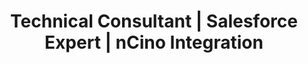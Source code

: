 ---
layout: resume
title: "Resume"

# --- HERO DETAILS ---
name: "Christian Torres"
title: "Technical Consultant | Salesforce Expert | nCino Integration"
initials: "CT"
contact:
  phone: "1 (234) 555-1234"
  email: "help@enhancv.com"
  linkedin: "https://linkedin.com/in/your-profile"
  website: "https://your-portfolio.com"

# --- MAIN CONTENT (LEFT COLUMN) ---
summary: |
  Technical Consultant with over 3 years of experience in Salesforce and nCino platform implementation. Proficient in Apex, JavaScript, and XML, achieving a 20% increase in integration efficiency. Strong analytical skills and dedication to customer success in cloud banking.

experience:
  - role: "Technical Consultant"
    company: "FinancialForce"
    location: "Remote"
    dates: "03/2022 – Present"
    description: |
      - Led Salesforce integration projects achieving a 30% reduction in deployment time.
      - Collaborated directly with financial institutions to design and implement 15+ bespoke Salesforce solutions.
      - Designed and executed test plans for Salesforce updates, reducing system errors by 25%.
  - role: "Salesforce Developer"
    company: "Appirio"
    location: "Denver, CO"
    dates: "01/2020 – 02/2022"
    description: |
      - Implemented Salesforce and nCino customizations that enhanced process efficiency by over 20%.
      - Developed complex Visualforce pages and custom controllers, handling 1,000+ transactions per day.
  - role: "Salesforce Administrator"
    company: "Slalom Consulting"
    location: "Seattle, WA"
    dates: "01/2017 – 12/2019"
    description: |
      - Managed user access and permissions for 300+ Salesforce users.
      - Customized dashboards and reports, enabling data-driven decision-making.

education:
  - degree: "Bachelor of Science in Information Systems"
    institution: "University of Illinois at Chicago"
    year: "2014 – 2018"

# --- SIDEBAR (RIGHT COLUMN) ---
projects:
  - title: "Custom Salesforce Reporting Tool"
    link: "https://github.com/christiantorres/reporting-tool"
    description: "Developed an open-source Salesforce reporting tool, increasing report generation efficiency by 35%."
  - title: "Banking Data Integration Framework"
    link: "https://github.com/christiantorres/data-framework"
    description: "Created a framework for banking data integration on Salesforce, enhancing data accuracy by 30%."

achievements:
  - title: "Integration Efficiency Award"
    description: "Recognized for achieving a 20% increase in integration efficiency through innovative solutions."
  - title: "Customer Satisfaction Excellence"
    description: "Boosted customer satisfaction scores by 40% through personalized client consultations."
  - title: "System Error Reduction"
    description: "Reduced system errors by 25% by executing comprehensive test plans."

skills:
  - title: "Core Platforms & Languages"
    description: "Salesforce, Apex, JavaScript, TypeScript, XML, ETL Platforms"
  - title: "Methodologies"
    description: "Agile, Scrum, CI/CD, Test-Driven Development"
  - title: "Tools & Ecosystem"
    description: "Git, Jira, VS Code, nCino, FinancialForce"

certifications:
  - title: "Salesforce Platform Developer I"
    description: "Advanced development skills and Salesforce solutions."
  - title: "Integration Architecture Designer"
    description: "Designing scalable integration solutions with Salesforce."
---